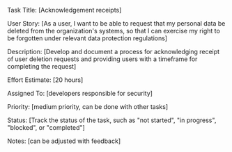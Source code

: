 Task Title: [Acknowledgement receipts]

User Story: [As a user, I want to be able to request that my 
            personal data be deleted from the organization's systems, so that 
            I can exercise my right to be forgotten under relevant data protection regulations]

Description: [Develop and document a process for acknowledging receipt of user
             deletion requests and providing users with a timeframe for completing the request]

Effort Estimate: [20 hours]

Assigned To: [developers responsible for security]

Priority: [medium priority, can be done with other tasks]

Status: [Track the status of the task, such as "not started", "in progress", "blocked", or "completed"]

Notes: [can be adjusted with feedback]


